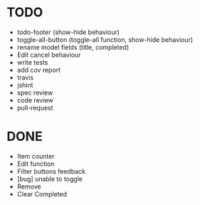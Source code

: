 # TODO
- todo-footer (show-hide behaviour)
- toggle-all-button (toggle-all function, show-hide behaviour)
- rename model fields (title, completed)
- Edit cancel behaviour
- write tests
- add cov report
- travis
- jshint
- spec review
- code review
- pull-request

# DONE
- Item counter
- Edit function
- Filter buttons feedback
- [bug] unable to toggle
- Remove
- Clear Completed
